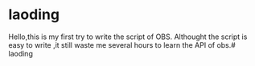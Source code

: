 # laoding
Hello,this is my first try to write the script of OBS.
Althought the script is easy to write ,it still waste me several hours to learn the API of obs.# laoding

